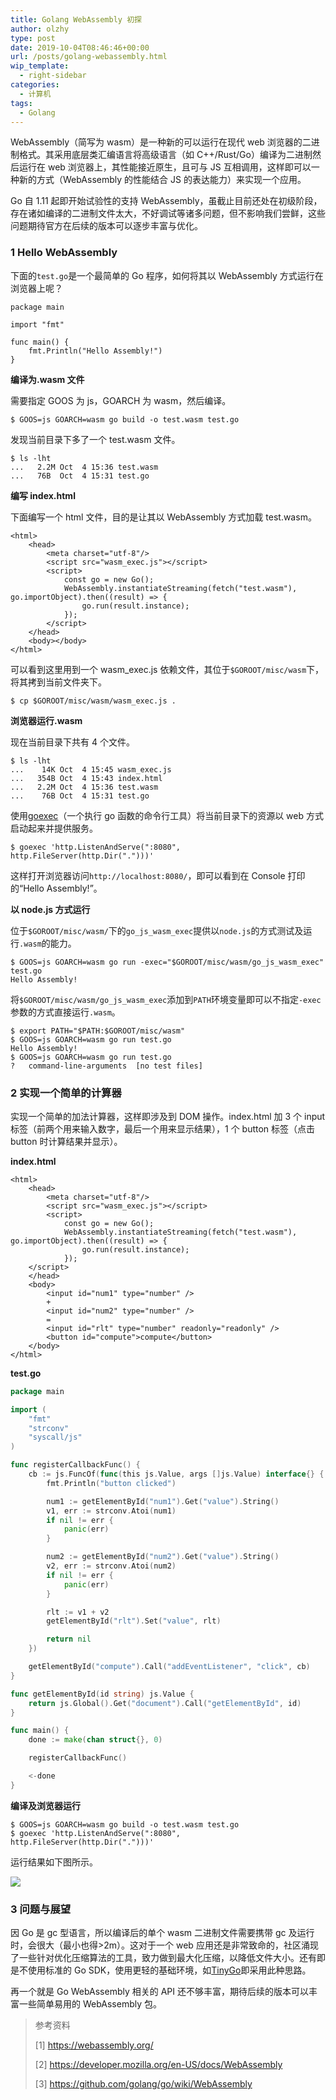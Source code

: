```yaml
---
title: Golang WebAssembly 初探
author: olzhy
type: post
date: 2019-10-04T08:46:46+00:00
url: /posts/golang-webassembly.html
wip_template:
  - right-sidebar
categories:
  - 计算机
tags:
  - Golang
---
```


WebAssembly（简写为 wasm）是一种新的可以运行在现代 web 浏览器的二进制格式。其采用底层类汇编语言将高级语言（如 C++/Rust/Go）编译为二进制然后运行在 web 浏览器上，其性能接近原生，且可与 JS 互相调用，这样即可以一种新的方式（WebAssembly 的性能结合 JS 的表达能力）来实现一个应用。

Go 自 1.11 起即开始试验性的支持 WebAssembly，虽截止目前还处在初级阶段，存在诸如编译的二进制文件太大，不好调试等诸多问题，但不影响我们尝鲜，这些问题期待官方在后续的版本可以逐步丰富与优化。

### 1 Hello WebAssembly

下面的`test.go`是一个最简单的 Go 程序，如何将其以 WebAssembly 方式运行在浏览器上呢？

```Golang
package main

import "fmt"

func main() {
    fmt.Println("Hello Assembly!")
}
```

**编译为.wasm 文件**

需要指定 GOOS 为 js，GOARCH 为 wasm，然后编译。

```shell
$ GOOS=js GOARCH=wasm go build -o test.wasm test.go
```

发现当前目录下多了一个 test.wasm 文件。

```shell
$ ls -lht
...   2.2M Oct  4 15:36 test.wasm
...   76B  Oct  4 15:31 test.go
```

**编写 index.html**

下面编写一个 html 文件，目的是让其以 WebAssembly 方式加载 test.wasm。

```
<html>
    <head>
        <meta charset="utf-8"/>
        <script src="wasm_exec.js"></script>
        <script>
            const go = new Go();
            WebAssembly.instantiateStreaming(fetch("test.wasm"), go.importObject).then((result) => {
                go.run(result.instance);
            });
        </script>
    </head>
    <body></body>
</html>
```

可以看到这里用到一个 wasm_exec.js 依赖文件，其位于`$GOROOT/misc/wasm`下，将其拷到当前文件夹下。

```shell
$ cp $GOROOT/misc/wasm/wasm_exec.js .
```

**浏览器运行.wasm**

现在当前目录下共有 4 个文件。

```shell
$ ls -lht
...    14K Oct  4 15:45 wasm_exec.js
...   354B Oct  4 15:43 index.html
...   2.2M Oct  4 15:36 test.wasm
...    76B Oct  4 15:31 test.go
```

使用[goexec](https://github.com/shurcooL/goexec)（一个执行 go 函数的命令行工具）将当前目录下的资源以 web 方式启动起来并提供服务。

```shell
$ goexec 'http.ListenAndServe(":8080", http.FileServer(http.Dir(".")))'
```

这样打开浏览器访问`http://localhost:8080/`，即可以看到在 Console 打印的“Hello Assembly!”。

**以 node.js 方式运行**

位于`$GOROOT/misc/wasm/`下的`go_js_wasm_exec`提供以`node.js`的方式测试及运行`.wasm`的能力。

```shell
$ GOOS=js GOARCH=wasm go run -exec="$GOROOT/misc/wasm/go_js_wasm_exec" test.go
Hello Assembly!
```

将`$GOROOT/misc/wasm/go_js_wasm_exec`添加到`PATH`环境变量即可以不指定`-exec`参数的方式直接运行`.wasm`。

```shell
$ export PATH="$PATH:$GOROOT/misc/wasm"
$ GOOS=js GOARCH=wasm go run test.go
Hello Assembly!
$ GOOS=js GOARCH=wasm go run test.go
?   command-line-arguments  [no test files]
```

### 2 实现一个简单的计算器

实现一个简单的加法计算器，这样即涉及到 DOM 操作。index.html 加 3 个 input 标签（前两个用来输入数字，最后一个用来显示结果），1 个 button 标签（点击 button 时计算结果并显示）。

**index.html**

```text
<html>
    <head>
        <meta charset="utf-8"/>
        <script src="wasm_exec.js"></script>
        <script>
            const go = new Go();
            WebAssembly.instantiateStreaming(fetch("test.wasm"), go.importObject).then((result) => {
                go.run(result.instance);
            });
    </script>
    </head>
    <body>
        <input id="num1" type="number" />
        +
        <input id="num2" type="number" />
        =
        <input id="rlt" type="number" readonly="readonly" />
        <button id="compute">compute</button>
    </body>
</html>
```

**test.go**

```Go
package main

import (
    "fmt"
    "strconv"
    "syscall/js"
)

func registerCallbackFunc() {
    cb := js.FuncOf(func(this js.Value, args []js.Value) interface{} {
        fmt.Println("button clicked")

        num1 := getElementById("num1").Get("value").String()
        v1, err := strconv.Atoi(num1)
        if nil != err {
            panic(err)
        }

        num2 := getElementById("num2").Get("value").String()
        v2, err := strconv.Atoi(num2)
        if nil != err {
            panic(err)
        }

        rlt := v1 + v2
        getElementById("rlt").Set("value", rlt)

        return nil
    })

    getElementById("compute").Call("addEventListener", "click", cb)
}

func getElementById(id string) js.Value {
    return js.Global().Get("document").Call("getElementById", id)
}

func main() {
    done := make(chan struct{}, 0)

    registerCallbackFunc()

    <-done
}
```

**编译及浏览器运行**

```shell
$ GOOS=js GOARCH=wasm go build -o test.wasm test.go
$ goexec 'http.ListenAndServe(":8080", http.FileServer(http.Dir(".")))'
```

运行结果如下图所示。

![](https://olzhy.github.io/static/images/uploads/2019/10/wasm-calc.png)

### 3 问题与展望

因 Go 是 gc 型语言，所以编译后的单个 wasm 二进制文件需要携带 gc 及运行时，会很大（最小也得>2m）。这对于一个 web 应用还是非常致命的，社区涌现了一些针对优化压缩算法的工具，致力做到最大化压缩，以降低文件大小。还有即是不使用标准的 Go SDK，使用更轻的基础环境，如[TinyGo](https://tinygo.org)即采用此种思路。

再一个就是 Go WebAssembly 相关的 API 还不够丰富，期待后续的版本可以丰富一些简单易用的 WebAssembly 包。

> 参考资料
>
> [1]&nbsp;<a href="https://webassembly.org/" target="blank">https://webassembly.org/</a>
>
> [2]&nbsp;<a href="https://developer.mozilla.org/en-US/docs/WebAssembly" target="blank">https://developer.mozilla.org/en-US/docs/WebAssembly</a>
>
> [3]&nbsp;<a href="https://github.com/golang/go/wiki/WebAssembly" target="blank">https://github.com/golang/go/wiki/WebAssembly</a>

